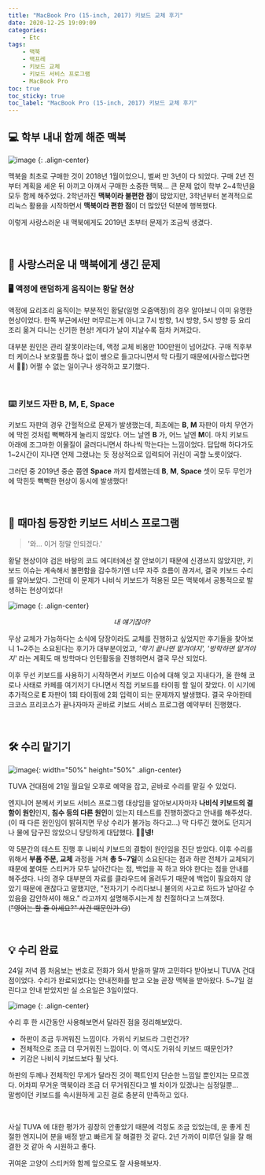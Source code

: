 ```yaml
---
title: "MacBook Pro (15-inch, 2017) 키보드 교체 후기"
date: 2020-12-25 19:09:09
categories:
    - Etc
tags:
    - 맥북
    - 맥프레
    - 키보드 교체
    - 키보드 서비스 프로그램
    - MacBook Pro
toc: true
toc_sticky: true
toc_label: "MacBook Pro (15-inch, 2017) 키보드 교체 후기"
---
```


## 💻 학부 내내 함께 해준 맥북
![image](https://user-images.githubusercontent.com/37354145/103127565-aaa74780-46d5-11eb-8309-b4c3ab9b5bcb.png)
{: .align-center}

맥북을 최초로 구매한 것이 2018년 1월이었으니, 벌써 만 3년이 다 되었다. 
구매 2년 전부터 계획을 세운 뒤 아끼고 아껴서 구매한 소중한 맥북... 큰 문제 없이 학부 2~4학년을 모두 함께 해주었다. 
2학년까진 **맥북이라 불편한 점**이 많았지만, 3학년부터 본격적으로 리눅스 활용을 시작하면서 **맥북이라 편한 점**이 더 많았던 덕분에 행복했다.  
  
이렇게 사랑스러운 내 맥북에게도 2019년 초부터 문제가 조금씩 생겼다. 

<br>

## 🚫 사랑스러운 내 맥북에게 생긴 문제
### 🖥️ 액정에 랜덤하게 움직이는 황달 현상
액정에 요리조리 움직이는 부분적인 황달(일명 오줌액정)의 경우 알아보니 이미 유명한 현상이었다. 
한쪽 부근에서만 머무르는게 아니고 7시 방향, 1시 방향, 5시 방향 등 요리조리 옮겨 다니는 신기한 현상! 
게다가 날이 지날수록 점차 커져갔다.  
  
대부분 원인은 관리 잘못이라는데, 액정 교체 비용만 100만원이 넘어갔다. 
구매 직후부터 케이스나 보호필름 하나 없이 쌩으로 들고다니면서 막 다뤘기 때문에(사랑스럽다면서 🤦‍♂️)
어쩔 수 없는 일이구나 생각하고 포기했다.  

<br>

### ⌨️ 키보드 자판 **B, M, E, Space**
키보드 자판의 경우 간헐적으로 문제가 발생했는데, 최초에는 **B**, **M** 자판이 마치 무언가에 막힌 것처럼 
뻑뻑하게 눌리지 않았다. 어느 날엔 **B** 가, 어느 날엔 **M**이. 마치 키보드 아래에 조그마한 이물질이 
굴러다니면서 하나씩 막는다는 느낌이었다. 답답해 하다가도 1~2시간이 지나면 언제 그랬냐는 듯 정상적으로 
입력되어 귀신이 곡할 노릇이었다.  
  
그러던 중 2019년 중순 쯤엔 **Space** 까지 합세했는데 
**B**, **M**, **Space** 셋이 모두 무언가에 막힌듯 뻑뻑한 현상이 동시에 발생했다! 

<br>

## 🙏 때마침 등장한 키보드 서비스 프로그램
> '와... 이거 정말 안되겠다.'

황달 현상이야 검은 바탕의 코드 에디터에선 잘 안보이기 때문에 신경쓰지 않았지만, 
키보드 이슈는 계속해서 불편함을 감수하기엔 너무 자주 흐름이 끊겨서, 결국 키보드 수리를 알아보았다. 
그런데 이 문제가 나비식 키보드가 적용된 모든 맥북에서 공통적으로 발생하는 현상이었다! 

![image](https://user-images.githubusercontent.com/37354145/103128631-65851480-46d9-11eb-9c47-e135a7438da1.png)
{: .align-center}   
*<center>내 얘기잖아?</center>*  
  
무상 교체가 가능하다는 소식에 당장이라도 교체를 진행하고 싶었지만 
후기들을 찾아보니 1~2주는 소요된다는 후기가 대부분이었고, 
*'학기 끝나면 맡겨야지', '방학하면 맡겨야지'* 라는 계획도 매 방학마다 인턴활동을 진행하면서 
결국 무산 되었다.  
  
이후 무선 키보드를 사용하기 시작하면서 키보드 이슈에 대해 잊고 지내다가, 올 한해 코로나 사태로 
카페를 여기저기 다니면서 직접 키보드를 타이핑 할 일이 잦았다. 이 시기에 추가적으로 **E** 자판이 
1회 타이핑에 2회 입력이 되는 문제까지 발생했다. 결국 우아한테크코스 프리코스가 끝나자마자 
곧바로 키보드 서비스 프로그램 예약부터 진행했다.  

<br>

## 🛠️ 수리 맡기기
![image](https://user-images.githubusercontent.com/37354145/103130008-3d4be480-46de-11eb-9c64-c9cb876b411c.png){: width="50%" height="50%" .align-center}

TUVA 건대점에 21일 월요일 오후로 예약을 잡고, 곧바로 수리를 맡길 수 있었다.  
  
엔지니어 분께서 키보드 서비스 프로그램 대상임을 알아보시자마자 **나비식 키보드의 결함이 원인**인지, 
**침수 등의 다른 원인**이 있는지 테스트를 진행하겠다고 안내를 해주셨다. 
(이 때 다른 원인임이 밝혀지면 무상 수리가 불가능 하다고...) 
막 다루긴 했어도 던지거나 물에 담구진 않았으니 당당하게 대답했다. **🙋‍♂️넹!**  
  
약 5분간의 테스트 진행 후 나비식 키보드의 결함이 원인임을 진단 받았다. 
이후 수리를 위해서 **부품 주문, 교체** 과정을 거쳐 **총 5~7일**이 소요된다는 점과 
하판 전체가 교체되기 때문에 붙여둔 스티커가 모두 날아간다는 점, 
백업을 꼭 하고 와야 한다는 점을 안내를 해주셨다. 
나의 경우 대부분의 자료를 클라우드에 올려두기 때문에 백업이 필요하지 않았기 때문에 괜찮다고 말했지만, 
"전자기기 수리다보니 불의의 사고로 하드가 날아갈 수 있음을 감안하셔야 해요." 
라고까지 설명해주시는게 참 친절하다고 느껴졌다.  
(~~"영어는 할 줄 아세요?" 사건 때문인가 😏~~)

<br>

## 💡 수리 완료
24일 저녁 쯤 처음보는 번호로 전화가 와서 받을까 말까 고민하다 받아보니 TUVA 건대점이었다. 
수리가 완료되었다는 안내전화를 받고 오늘 곧장 맥북을 받아왔다. 
5~7일 걸린다고 안내 받았지만 실 소요일은 3일이었다. 

![image](https://user-images.githubusercontent.com/37354145/103130165-e2ff5380-46de-11eb-99a3-bca1141f9725.png)
{: .align-center}  
  
수리 후 한 시간동안 사용해보면서 달라진 점을 정리해보았다.

- 하판이 조금 두꺼워진 느낌이다. 가위식 키보드라 그런건가?
- 전체적으로 조금 더 무거워진 느낌이다. 이 역시도 가위식 키보드 때문인가?
- 키감은 나비식 키보드보다 훨 낫다.

하판의 두께나 전체적인 무게가 달라진 것이 팩트인지 단순한 느낌일 뿐인지는 모르겠다. 
어차피 무거운 맥북이라 조금 더 무거워진다고 별 차이가 있겠냐는 심정일뿐...  
말썽이던 키보드를 속시원하게 고친 걸로 충분히 만족하고 있다.
  
<br> 

사실 TUVA 에 대한 평가가 굉장히 안좋았기 때문에 걱정도 조금 있었는데, 
운 좋게 친절한 엔지니어 분을 배정 받고 빠르게 잘 해결한 것 같다. 
2년 가까이 미루던 일을 잘 해결한 것 같아 속 시원하고 좋다.  
  
귀여운 고양이 스티커와 함께 앞으로도 잘 사용해보자.